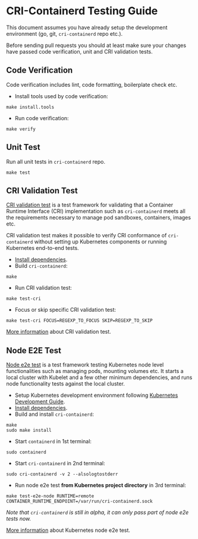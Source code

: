 CRI-Containerd Testing Guide
============================
This document assumes you have already setup the development environment (go, git, `cri-containerd` repo etc.).
 
Before sending pull requests you should at least make sure your changes have passed code verification, unit and CRI validation tests.
## Code Verification
Code verification includes lint, code formatting, boilerplate check etc.

* Install tools used by code verification:
```shell
make install.tools
```
* Run code verification:
```shell
make verify
```
## Unit Test
Run all unit tests in `cri-containerd` repo.
```
make test
```
## CRI Validation Test
[CRI validation test](https://github.com/kubernetes/community/blob/master/contributors/devel/cri-validation.md) is a test framework for validating that a Container Runtime Interface (CRI) implementation such as `cri-containerd` meets all the requirements necessary to manage pod sandboxes, containers, images etc.

CRI validation test makes it possible to verify CRI conformance of `cri-containerd` without setting up Kubernetes components or running Kubernetes end-to-end tests.
* [Install dependencies](../README.md#install-dependencies).
* Build `cri-containerd`:
```shell
make
```
* Run CRI validation test:
```shell
make test-cri
```
* Focus or skip specific CRI validation test:
```shell
make test-cri FOCUS=REGEXP_TO_FOCUS SKIP=REGEXP_TO_SKIP
```
[More information](https://github.com/kubernetes-incubator/cri-tools) about CRI validation test.
## Node E2E Test
[Node e2e test](https://github.com/kubernetes/community/blob/master/contributors/devel/e2e-node-tests.md) is a test framework testing Kubernetes node level functionalities such as managing pods, mounting volumes etc. It starts a local cluster with Kubelet and a few other minimum dependencies, and runs node functionality tests against the local cluster.

* Setup Kubernetes development environment following [Kubernetes Development Guide](https://github.com/kubernetes/community/blob/master/contributors/devel/development.md).
* [Install dependencies](../README.md#install-dependencies).
* Build and install `cri-containerd`:
```shell
make
sudo make install
```
* Start `containerd` in 1st terminal:
```shell
sudo containerd
``` 
* Start `cri-containerd` in 2nd terminal:
```shell
sudo cri-containerd -v 2 --alsologtostderr  
```
* Run node e2e test **from Kubernetes project directory** in 3rd terminal:
```shell
make test-e2e-node RUNTIME=remote CONTAINER_RUNTIME_ENDPOINT=/var/run/cri-containerd.sock 
```
*Note that `cri-containerd` is still in alpha, it can only pass part of node e2e tests now.*
<!-- TODO: Get rid of this after all node e2e tests pass. -->

[More information](https://github.com/kubernetes/community/blob/master/contributors/devel/e2e-node-tests.md) about Kubernetes node e2e test.
<!-- TODO: Add cluster e2e test -->
